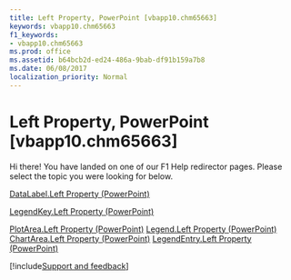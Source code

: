 ```yaml
---
title: Left Property, PowerPoint [vbapp10.chm65663]
keywords: vbapp10.chm65663
f1_keywords:
- vbapp10.chm65663
ms.prod: office
ms.assetid: b64bcb2d-ed24-486a-9bab-df91b159a7b8
ms.date: 06/08/2017
localization_priority: Normal
---
```



# Left Property, PowerPoint [vbapp10.chm65663]

Hi there! You have landed on one of our F1 Help redirector pages. Please select the topic you were looking for below.

[DataLabel.Left Property (PowerPoint)](http://msdn.microsoft.com/library/7792787a-aa61-a76f-f1b4-4be9cd8995dd%28Office.15%29.aspx)

[LegendKey.Left Property (PowerPoint)](http://msdn.microsoft.com/library/79cb8efe-47a1-7d2d-c2b7-5496072ce5f7%28Office.15%29.aspx)

[PlotArea.Left Property (PowerPoint)](http://msdn.microsoft.com/library/4dae4fc8-146f-9c20-f329-636b64b7acb5%28Office.15%29.aspx)
[Legend.Left Property (PowerPoint)](http://msdn.microsoft.com/library/b4773f94-6810-f917-2f8a-6da92bbfdd2e%28Office.15%29.aspx)
[ChartArea.Left Property (PowerPoint)](http://msdn.microsoft.com/library/49dc752d-ebfb-318b-2ac5-7d72146593dc%28Office.15%29.aspx)
[LegendEntry.Left Property (PowerPoint)](http://msdn.microsoft.com/library/02672e4c-3553-3bd3-f751-ed5870668560%28Office.15%29.aspx)

[!include[Support and feedback](~/includes/feedback-boilerplate.md)]